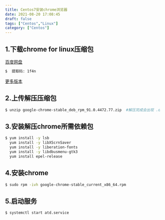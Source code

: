 ```yaml
---
title: Centos7安装chrome浏览器
date: 2021-08-20 17:08:45
draft: false
tags: ["Centos","Linux"]
category: ["Centos"]
---
```


## 1.下载chrome for linux压缩包

[百度网盘](https://pan.baidu.com/s/1WwxOb1LiRSL2DnXvKlacZw)
```bash
$  提取码: 1f4n    
```

[更多版本](https://www.chromedownloads.net/chrome64linux/)

## 2.上传解压压缩包
```bash
$ unzip google-chrome-stable_deb_rpm_91.0.4472.77.zip  #解压完成会出现 .deb 和 .rpm 的俩个文件
```

## 3.安装解压chrome所需依赖包
```bash
$ yum install -y lsb
  yum install -y libXScrnSaver
  yum install -y liberation-fonts
  yum install -y libdbusmenu-gtk3
  yum install epel-release
```

## 4.安装chrome
```bash
$ sudo rpm -ivh google-chrome-stable_current_x86_64.rpm 
```

## 5.启动服务
```bash
$ systemctl start atd.service
```

